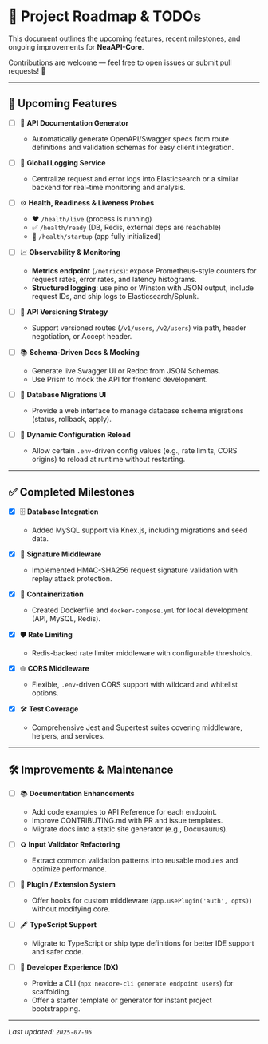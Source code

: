# 📝 Project Roadmap & TODOs

This document outlines the upcoming features, recent milestones, and ongoing improvements for **NeaAPI-Core**.

Contributions are welcome — feel free to open issues or submit pull requests! 🚀

---

## 🚀 Upcoming Features

* [ ] 📄 **API Documentation Generator**
  * Automatically generate OpenAPI/Swagger specs from route definitions and validation schemas for easy client integration.

* [ ] 🔧 **Global Logging Service**
  * Centralize request and error logs into Elasticsearch or a similar backend for real-time monitoring and analysis.

* [ ] ⚙️ **Health, Readiness & Liveness Probes**
  * ❤️ `/health/live` (process is running)
  * ✅ `/health/ready` (DB, Redis, external deps are reachable)
  * 🚀 `/health/startup` (app fully initialized)
* [ ] 📈 **Observability & Monitoring**
  * **Metrics endpoint** (`/metrics`): expose Prometheus-style counters for request rates, error rates, and latency histograms.
  * **Structured logging**: use pino or Winston with JSON output, include request IDs, and ship logs to Elasticsearch/Splunk.

* [ ] 🔢 **API Versioning Strategy**
  * Support versioned routes (`/v1/users`, `/v2/users`) via path, header negotiation, or Accept header.

* [ ] 📚 **Schema-Driven Docs & Mocking**
  * Generate live Swagger UI or Redoc from JSON Schemas.
  * Use Prism to mock the API for frontend development.

* [ ] 💾 **Database Migrations UI**
  * Provide a web interface to manage database schema migrations (status, rollback, apply).

* [ ] 🔄 **Dynamic Configuration Reload**
  * Allow certain `.env`-driven config values (e.g., rate limits, CORS origins) to reload at runtime without restarting.

---

## ✅ Completed Milestones

* [x] 🗄️ **Database Integration**
  * Added MySQL support via Knex.js, including migrations and seed data.

* [x] 🔐 **Signature Middleware**
  * Implemented HMAC-SHA256 request signature validation with replay attack protection.

* [x] 🐳 **Containerization**
  * Created Dockerfile and `docker-compose.yml` for local development (API, MySQL, Redis).

* [x] 🛡️ **Rate Limiting**
  * Redis-backed rate limiter middleware with configurable thresholds.

* [x] 🌐 **CORS Middleware**
  * Flexible, `.env`-driven CORS support with wildcard and whitelist options.

* [x] 🛠️ **Test Coverage**
  * Comprehensive Jest and Supertest suites covering middleware, helpers, and services.

---

## 🛠️ Improvements & Maintenance

* [ ] 📚 **Documentation Enhancements**
  * Add code examples to API Reference for each endpoint.
  * Improve CONTRIBUTING.md with PR and issue templates.
  * Migrate docs into a static site generator (e.g., Docusaurus).

* [ ] ♻️ **Input Validator Refactoring**
  * Extract common validation patterns into reusable modules and optimize performance.

* [ ] 🧩 **Plugin / Extension System**
  * Offer hooks for custom middleware (`app.usePlugin('auth', opts)`) without modifying core.

* [ ] 🖋️ **TypeScript Support**
  * Migrate to TypeScript or ship type definitions for better IDE support and safer code.

* [ ] 🎨 **Developer Experience (DX)**
  * Provide a CLI (`npx neacore-cli generate endpoint users`) for scaffolding.
  * Offer a starter template or generator for instant project bootstrapping.

---

*Last updated: `2025-07-06`*